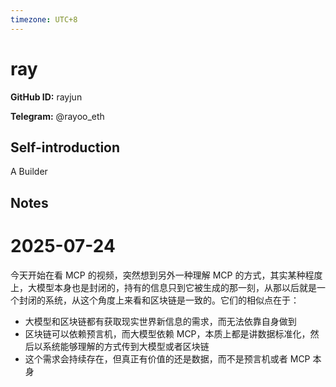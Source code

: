 ```yaml
---
timezone: UTC+8
---
```


# ray

**GitHub ID:** rayjun

**Telegram:** @rayoo_eth

## Self-introduction

A Builder

## Notes

<!-- Content_START -->
# 2025-07-24

今天开始在看 MCP 的视频，突然想到另外一种理解 MCP 的方式，其实某种程度上，大模型本身也是封闭的，持有的信息只到它被生成的那一刻，从那以后就是一个封闭的系统，从这个角度上来看和区块链是一致的。它们的相似点在于：

- 大模型和区块链都有获取现实世界新信息的需求，而无法依靠自身做到
- 区块链可以依赖预言机，而大模型依赖 MCP，本质上都是讲数据标准化，然后以系统能够理解的方式传到大模型或者区块链
- 这个需求会持续存在，但真正有价值的还是数据，而不是预言机或者 MCP 本身


<!-- Content_END -->
